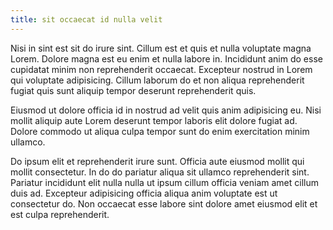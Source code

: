 ```yaml
---
title: sit occaecat id nulla velit
---
```


Nisi in sint est sit do irure sint. Cillum est et quis et nulla voluptate magna Lorem. Dolore magna est eu enim et nulla labore in. Incididunt anim do esse cupidatat minim non reprehenderit occaecat. Excepteur nostrud in Lorem qui voluptate adipisicing. Cillum laborum do et non aliqua reprehenderit fugiat quis sunt aliquip tempor deserunt reprehenderit quis.

Eiusmod ut dolore officia id in nostrud ad velit quis anim adipisicing eu. Nisi mollit aliquip aute Lorem deserunt tempor laboris elit dolore fugiat ad. Dolore commodo ut aliqua culpa tempor sunt do enim exercitation minim ullamco.

Do ipsum elit et reprehenderit irure sunt. Officia aute eiusmod mollit qui mollit consectetur. In do do pariatur aliqua sit ullamco reprehenderit sint. Pariatur incididunt elit nulla nulla ut ipsum cillum officia veniam amet cillum duis ad. Excepteur adipisicing officia aliqua anim voluptate est ut consectetur do. Non occaecat esse labore sint dolore amet eiusmod elit et est culpa reprehenderit.